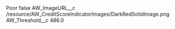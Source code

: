 <?xml version="1.0" encoding="UTF-8"?>
<CustomMetadata xmlns="http://soap.sforce.com/2006/04/metadata" xmlns:xsi="http://www.w3.org/2001/XMLSchema-instance" xmlns:xsd="http://www.w3.org/2001/XMLSchema">
    <label>Poor</label>
    <protected>false</protected>
    <values>
        <field>AW_ImageURL__c</field>
        <value xsi:type="xsd:string">/resource/AW_CreditScoreIndicatorImages/DarkRedSolidImage.png</value>
    </values>
    <values>
        <field>AW_Threshold__c</field>
        <value xsi:type="xsd:double">486.0</value>
    </values>
</CustomMetadata>
